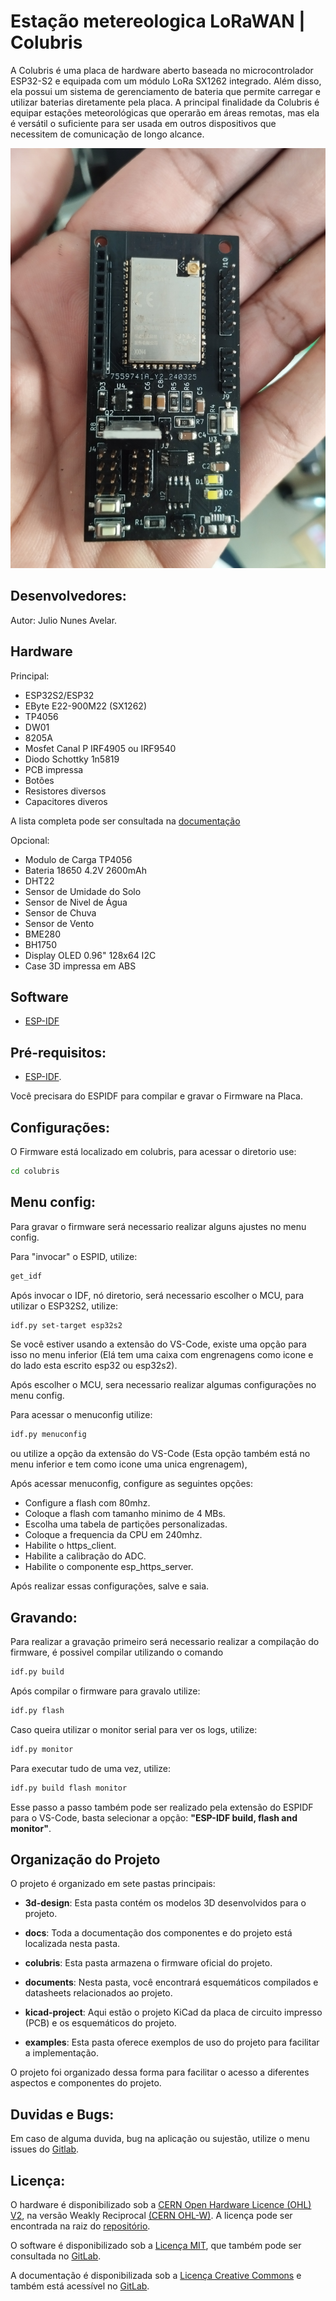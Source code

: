 # Estação metereologica LoRaWAN | Colubris

A Colubris é uma placa de hardware aberto baseada no microcontrolador ESP32-S2 e equipada com um módulo LoRa SX1262 integrado. Além disso, ela possui um sistema de gerenciamento de bateria que permite carregar e utilizar baterias diretamente pela placa. A principal finalidade da Colubris é equipar estações meteorológicas que operarão em áreas remotas, mas ela é versátil o suficiente para ser usada em outros dispositivos que necessitem de comunicação de longo alcance.

![Placa Colubris soldada](docs/src/assets/placa_soldada_frente.jpg)

## Desenvolvedores:

Autor: Julio Nunes Avelar.

## Hardware

Principal:

- ESP32S2/ESP32
- EByte E22-900M22 (SX1262)
- TP4056
- DW01
- 8205A
- Mosfet Canal P IRF4905 ou IRF9540
- Diodo Schottky 1n5819
- PCB impressa
- Botões
- Resistores diversos
- Capacitores diveros

A lista completa pode ser consultada na [documentação](https://embarcacoes.ic.unicamp.br/colubris/build/)

Opcional:

- Modulo de Carga TP4056
- Bateria 18650 4.2V 2600mAh
- DHT22
- Sensor de Umidade do Solo
- Sensor de Nivel de Água
- Sensor de Chuva
- Sensor de Vento
- BME280
- BH1750
- Display OLED 0.96" 128x64 I2C
- Case 3D impressa em ABS

## Software

- [ESP-IDF](https://docs.espressif.com/projects/esp-idf/en/latest/esp32/)

## Pré-requisitos:

- [ESP-IDF](https://docs.espressif.com/projects/esp-idf/en/latest/esp32/get-started/).

Você precisara do ESPIDF para compilar e gravar o Firmware na Placa.

## Configurações:

O Firmware está localizado em colubris, para acessar o diretorio use:

```bash
cd colubris
```

## Menu config:

Para gravar o firmware será necessario realizar alguns ajustes no menu config.

Para "invocar" o ESPID, utilize:

```bash
get_idf
```

Após invocar o IDF, nó diretorio, será necessario escolher o MCU, para utilizar o ESP32S2, utilize:

```bash
idf.py set-target esp32s2
```

Se você estiver usando a extensão do VS-Code, existe uma opção para isso no menu inferior (Elá tem uma caixa com engrenagens como icone e do lado esta escrito esp32 ou esp32s2).

Após escolher o MCU, sera necessario realizar algumas configurações no menu config.

Para acessar o menuconfig utilize:

```bash
idf.py menuconfig
```

ou utilize a opção da extensão do VS-Code (Esta opção também está no menu inferior e tem como icone uma unica engrenagem),

Após acessar menuconfig, configure as seguintes opções:

- Configure a flash com 80mhz.
- Coloque a flash com tamanho minimo de 4 MBs.
- Escolha uma tabela de partições personalizadas.
- Coloque a frequencia da CPU em 240mhz.
- Habilite o https_client.
- Habilite a calibração do ADC.
- Habilite o componente esp_https_server.

Após realizar essas configurações, salve e saia.

## Gravando:

Para realizar a gravação primeiro será necessario realizar a compilação do firmware, é possivel compilar utilizando o comando

```bash
idf.py build
```

Após compilar o firmware para gravalo utilize:

```bash
idf.py flash
```

Caso queira utilizar o monitor serial para ver os logs, utilize:

```bash
idf.py monitor
```

Para executar tudo de uma vez, utilize:

```bash
idf.py build flash monitor
```

Esse passo a passo também pode ser realizado pela extensão do ESPIDF para o VS-Code, basta selecionar a opção: **"ESP-IDF build, flash and monitor"**.

## Organização do Projeto

O projeto é organizado em sete pastas principais:

- **3d-design**: Esta pasta contém os modelos 3D desenvolvidos para o projeto.

- **docs**: Toda a documentação dos componentes e do projeto está localizada nesta pasta.

- **colubris**: Esta pasta armazena o firmware oficial do projeto.

- **documents**: Nesta pasta, você encontrará esquemáticos compilados e datasheets relacionados ao projeto.

- **kicad-project**: Aqui estão o projeto KiCad da placa de circuito impresso (PCB) e os esquemáticos do projeto.

- **examples**: Esta pasta oferece exemplos de uso do projeto para facilitar a implementação.

O projeto foi organizado dessa forma para facilitar o acesso a diferentes aspectos e componentes do projeto.

## Duvidas e Bugs:

Em caso de alguma duvida, bug na aplicação ou sujestão, utilize o menu issues do [Gitlab](https://gitlab.com/embarcacoes/open-hardware-day-site/-/issues).

## Licença:

O hardware é disponibilizado sob a [CERN Open Hardware Licence (OHL) V2](https://gitlab.com/embarcacoes/estacao-metereologica-lorawan/-/blob/main/LICENSE.md?ref_type=heads), na versão Weakly Reciprocal [(CERN OHL-W)](https://gitlab.com/embarcacoes/estacao-metereologica-lorawan/-/blob/main/LICENSE.md?ref_type=heads). A licença pode ser encontrada na raiz do [repositório](https://gitlab.com/embarcacoes/estacao-metereologica-lorawan/-/blob/main/LICENSE.md?ref_type=heads).

O software é disponibilizado sob a [Licença MIT](https://gitlab.com/embarcacoes/estacao-metereologica-lorawan/-/blob/main/colubris/LICENSE.md?ref_type=heads), que também pode ser consultada no [GitLab](https://gitlab.com/embarcacoes/estacao-metereologica-lorawan/-/blob/main/colubris/LICENSE.md?ref_type=heads).

A documentação é disponibilizada sob a [Licença Creative Commons](https://gitlab.com/embarcacoes/estacao-metereologica-lorawan/-/blob/main/docs/LICENSE.md?ref_type=heads) e também está acessível no [GitLab](https://gitlab.com/embarcacoes/estacao-metereologica-lorawan/-/blob/main/docs/LICENSE.md?ref_type=heads).
